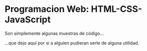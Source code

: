 # Programacion Web: HTML-CSS-JavaScript

Son simplemente algunas muestras de código...

...que dejo aquí por si a alguien pudieran serle de alguna utilidad.
